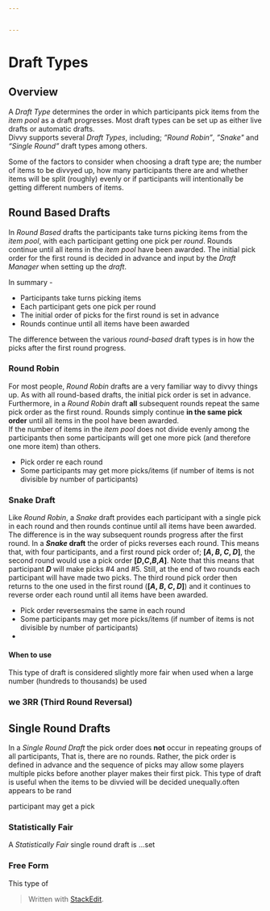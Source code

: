 ```yaml
---


---
```


<h1 id="draft-types">Draft Types</h1>
<h2 id="overview">Overview</h2>
<p>A <em>Draft Type</em> determines the order in which participants pick items from the <em>item pool</em> as a draft progresses.  Most draft types can be set up as either live drafts or automatic drafts.<br>
Divvy  supports several <em>Draft Types</em>, including; <em>”Round Robin”</em>, <em>”Snake"</em> and <em>“Single Round”</em> draft types among others.</p>
<p>Some of the factors to consider when choosing a draft type are; the number of  items to be divvyed up, how many participants there are and whether items will be split (roughly) evenly or if participants will intentionally be getting different numbers of items.</p>
<h2 id="round-based-drafts">Round Based Drafts</h2>
<p>In <em>Round Based</em> drafts the participants take turns picking items from the <em>item pool</em>, with each participant getting one pick per <em>round</em>. Rounds continue until all items in the <em>item pool</em> have been awarded.  The initial pick order for the first round is decided in advance and input by the <em>Draft Manager</em> when setting up the <em>draft</em>.</p>
<p>In summary -</p>
<ul>
<li>Participants take turns picking items</li>
<li>Each participant gets one pick per round</li>
<li>The initial order of picks for the first round is set in advance</li>
<li>Rounds continue until all items have been awarded</li>
</ul>
<p>The difference between the various <em>round-based</em> draft types is in how the picks after the first round progress.</p>
<h3 id="round-robin">Round Robin</h3>
<p>For most people, <em>Round Robin</em> drafts are a very familiar way to divvy things up.  As with all round-based drafts, the initial pick order is set in advance. Furthermore, in a <em>Round Robin</em> draft <strong>all</strong> subsequent rounds repeat the same pick order as the first round. Rounds simply continue <strong>in the same pick order</strong> until all items in the pool have been awarded.<br>
If the number of items in the <em>item pool</em> does not divide evenly among the participants then some participants will get one more pick (and therefore one more item) than others.</p>
<ul>
<li>Pick order re each round</li>
<li>Some participants may get more picks/items (if number of items is not divisible by number of participants)</li>
</ul>
<h3 id="snake-draft">Snake Draft</h3>
<p>Like <em>Round Robin</em>, a <em>Snake</em> draft provides each participant with a single pick in each round and then rounds continue until all items have been awarded.<br>
The difference is in the way subsequent rounds progress after the first round. In a <strong><em>Snake</em> draft</strong> the order of picks reverses each round. This means that, with four participants, and a first round pick order of; <strong>[<em>A</em>, <em>B</em>, <em>C</em>, <em>D</em>]</strong>, the second round would use a pick order <strong>[<em>D</em>,<em>C</em>,<em>B</em>,<em>A</em>]</strong>. Note that this means that participant <em><strong>D</strong></em>  will make picks #4 and #5. Still, at the end of two rounds each participant will have made two picks.  The third round pick order then returns to the one used in the first round (<strong>[<em>A</em>, <em>B</em>, <em>C</em>, <em>D</em>]</strong>) and it continues to reverse order each round until all items have been awarded.</p>
<ul>
<li>Pick order reversesmains the same in each round</li>
<li>Some participants may get more picks/items (if number of items is not divisible by number of participants)</li>
<li></li>
</ul>
<h4 id="when-to-use">When to use</h4>
<p>This type of draft is considered slightly more fair when  used when a large number (hundreds to thousands) be used</p>
<h3 id="we-3rr-third-round-reversal">we 3RR (Third Round Reversal)</h3>
<h2 id="single-round-drafts">Single Round Drafts</h2>
<p>In a <em>Single Round Draft</em> the pick order does <strong>not</strong> occur in repeating groups of all participants, That is, there are no rounds. Rather, the pick order is defined in advance and the sequence of picks may allow some players multiple picks before another player makes their first  pick.  This type of draft is useful when the items to be divvied will be decided unequally.often appears to be rand</p>
<p>participant may get a pick</p>
<h3 id="statistically-fair">Statistically Fair</h3>
<p>A <em>Statistically Fair</em> single round draft is …set</p>
<h3 id="free-form">Free Form</h3>
<p>This type of</p>
<blockquote>
<p>Written with <a href="https://stackedit.io/">StackEdit</a>.</p>
</blockquote>

